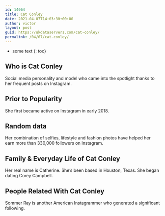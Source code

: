 ```yaml
---
id: 14064
title: Cat Conley
date: 2021-04-07T14:03:30+00:00
author: victor
layout: post
guid: https://ukdataservers.com/cat-conley/
permalink: /04/07/cat-conley/
---
```


* some text
{: toc}


## Who is Cat Conley



Social media personality and model who came into the spotlight thanks to her frequent posts on Instagram. 

                
                
                
## Prior to Popularity



She first became active on Instagram in early 2018. 

                
                
                
## Random data



Her combination of selfies, lifestyle and fashion photos have helped her earn more than 330,000 followers on Instagram.

                
                
                
## Family & Everyday Life of Cat Conley



Her real name is Catherine. She&#8217;s been based in Houston, Texas. She began dating Corey Campbell.

                
                
                
## People Related With Cat Conley



Sommer Ray is another American Instagrammer who generated a significant following. 

                
              
            
          
          
          
